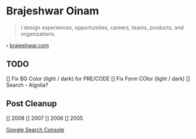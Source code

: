# Brajeshwar Oinam

> I design experiences, opportunities, careers, teams, products, and organizations.

› [brajeshwar.com](https://brajeshwar.com)


## TODO

[] Fix BG Color (light / dark) for PRE/CODE
[] Fix Form COlor  (light / dark)
[] Search - Algolia?

## Post Cleanup

[] 2008
[] 2007
[] 2006
[] 2005

[Google Search Console](https://search.google.com/search-console)

